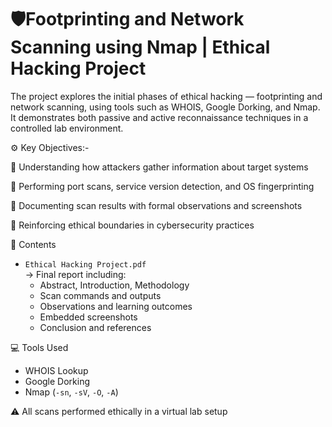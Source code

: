# 🛡️Footprinting and Network Scanning using Nmap | Ethical Hacking Project

The project explores the initial phases of ethical hacking — footprinting and network scanning, using tools such as WHOIS, Google Dorking, and Nmap. It demonstrates both passive and active reconnaissance techniques in a controlled lab environment.

⚙️ Key Objectives:-

🔷 Understanding how attackers gather information about target systems

🔷 Performing port scans, service version detection, and OS fingerprinting

🔷 Documenting scan results with formal observations and screenshots

🔷 Reinforcing ethical boundaries in cybersecurity practices

📁 Contents

- `Ethical Hacking Project.pdf`  
  → Final report including:
  - Abstract, Introduction, Methodology  
  - Scan commands and outputs  
  - Observations and learning outcomes  
  - Embedded screenshots  
  - Conclusion and references

💻 Tools Used

- WHOIS Lookup  
- Google Dorking  
- Nmap (`-sn`, `-sV`, `-O`, `-A`)


⚠️ All scans performed ethically in a virtual lab setup
